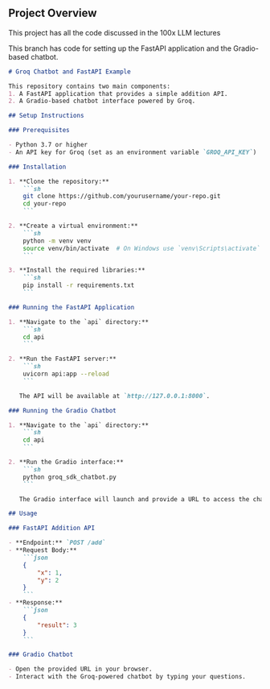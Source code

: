 ## Project Overview
This project has all the code discussed in the 100x LLM lectures

This branch has code for setting up the FastAPI application and the Gradio-based chatbot.

```markdown
# Groq Chatbot and FastAPI Example

This repository contains two main components:
1. A FastAPI application that provides a simple addition API.
2. A Gradio-based chatbot interface powered by Groq.

## Setup Instructions

### Prerequisites

- Python 3.7 or higher
- An API key for Groq (set as an environment variable `GROQ_API_KEY`)

### Installation

1. **Clone the repository:**
    ```sh
    git clone https://github.com/yourusername/your-repo.git
    cd your-repo
    ```

2. **Create a virtual environment:**
    ```sh
    python -m venv venv
    source venv/bin/activate  # On Windows use `venv\Scripts\activate`
    ```

3. **Install the required libraries:**
    ```sh
    pip install -r requirements.txt
    ```

### Running the FastAPI Application

1. **Navigate to the `api` directory:**
    ```sh
    cd api
    ```

2. **Run the FastAPI server:**
    ```sh
    uvicorn api:app --reload
    ```

   The API will be available at `http://127.0.0.1:8000`.

### Running the Gradio Chatbot

1. **Navigate to the `api` directory:**
    ```sh
    cd api
    ```

2. **Run the Gradio interface:**
    ```sh
    python groq_sdk_chatbot.py
    ```

   The Gradio interface will launch and provide a URL to access the chatbot.

## Usage

### FastAPI Addition API

- **Endpoint:** `POST /add`
- **Request Body:**
    ```json
    {
        "x": 1,
        "y": 2
    }
    ```
- **Response:**
    ```json
    {
        "result": 3
    }
    ```

### Gradio Chatbot

- Open the provided URL in your browser.
- Interact with the Groq-powered chatbot by typing your questions.


